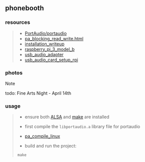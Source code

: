 ## **phonebooth**

### resources
>- [PortAudio/portaudio](https://github.com/PortAudio/portaudio)
>- [pa_blocking_read_write.html](https://portaudio.com/docs/v19-doxydocs/blocking_read_write.html)
>- [installation_writeup](https://docs.google.com/document/d/1XouO8o9H_l_IDd2_Z0JVcL264ybqdvaisL009b8jgXM)
>- [raspberry_pi_3_model_b](https://www.adafruit.com/product/3055)
>- [usb_audio_adapter](https://www.adafruit.com/product/1475)
>- [usb_audio_card_setup_rpi](https://learn.adafruit.com/usb-audio-cards-with-a-raspberry-pi)

### photos
>[!Note]
>todo: Fine Arts Night - April 14th

### usage
>- ensure both [ALSA](https://www.alsa-project.org/wiki/Main_Page) and [make](https://www.gnu.org/software/make/manual/make.html) are installed
>
>- first compile the `libportaudio.a` library file for portaudio
>- [pa_compile_linux](https://portaudio.com/docs/v19-doxydocs/compile_linux.html)
>
>- build and run the project:
>```
>make
>```
